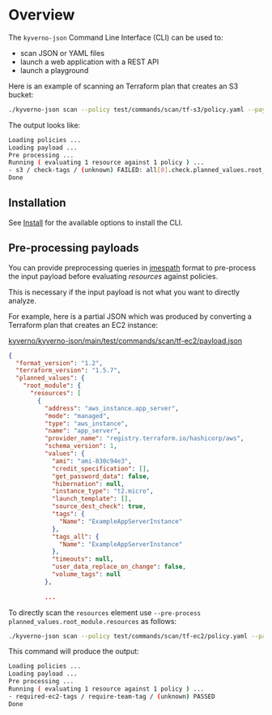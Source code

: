 # Overview

The `kyverno-json` Command Line Interface (CLI) can be used to:

* scan JSON or YAML files 
* launch a web application with a REST API
* launch a playground 

Here is an example of scanning an Terraform plan that creates an S3 bucket:

```sh
./kyverno-json scan --policy test/commands/scan/tf-s3/policy.yaml --payload test/commands/scan/tf-s3/payload.json
```

The output looks like:

```sh
Loading policies ...
Loading payload ...
Pre processing ...
Running ( evaluating 1 resource against 1 policy ) ...
- s3 / check-tags / (unknown) FAILED: all[0].check.planned_values.root_module.~.resources[0].values.(keys(tags_all)).(contains(@, 'Team')): Invalid value: false: Expected value: true
Done
```

## Installation

See [Install](../install.md) for the available options to install the CLI.

## Pre-processing payloads

You can provide preprocessing queries in [jmespath](https://jmespath.site) format to pre-process the input payload before evaluating *resources* against policies.

This is necessary if the input payload is not what you want to directly analyze.

For example, here is a partial JSON which was produced by converting a Terraform plan that creates an EC2 instance:

[kyverno/kyverno-json/main/test/commands/scan/tf-ec2/payload.json](https://github.com/kyverno/kyverno-json/blob/main/test/commands/scan/tf-ec2/payload.json)

```json
{
  "format_version": "1.2",
  "terraform_version": "1.5.7",
  "planned_values": {
    "root_module": {
      "resources": [
        {
          "address": "aws_instance.app_server",
          "mode": "managed",
          "type": "aws_instance",
          "name": "app_server",
          "provider_name": "registry.terraform.io/hashicorp/aws",
          "schema_version": 1,
          "values": {
            "ami": "ami-830c94e3",
            "credit_specification": [],
            "get_password_data": false,
            "hibernation": null,
            "instance_type": "t2.micro",
            "launch_template": [],
            "source_dest_check": true,
            "tags": {
              "Name": "ExampleAppServerInstance"
            },
            "tags_all": {
              "Name": "ExampleAppServerInstance"
            },
            "timeouts": null,
            "user_data_replace_on_change": false,
            "volume_tags": null
          },
   
          ...

```

To directly scan the `resources` element use `--pre-process planned_values.root_module.resources` as follows:

```sh
./kyverno-json scan --policy test/commands/scan/tf-ec2/policy.yaml --payload test/commands/scan/tf-ec2/payload.json --pre-process planned_values.root_module.resources
```

This command will produce the output:

```sh
Loading policies ...
Loading payload ...
Pre processing ...
Running ( evaluating 1 resource against 1 policy ) ...
- required-ec2-tags / require-team-tag / (unknown) PASSED
Done
```
